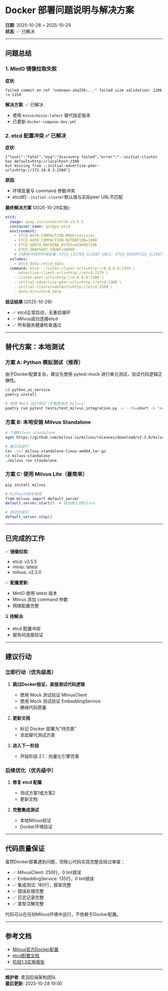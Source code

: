 # Docker 部署问题说明与解决方案

**日期**: 2025-10-28 ~ 2025-10-29  
**状态**: ✅ 已解决

---

## 问题总结

### 1. MinIO 镜像拉取失败

**症状**:
```
failed commit on ref "unknown-sha256:..." failed size validation: 1206 != 1154
```

**解决方案**: ✅ 已解决
- 使用 `minio/minio:latest` 替代指定版本
- 已更新 `docker-compose.dev.yml`

### 2. etcd 配置冲突 ✅ 已解决

**症状**:
```
{"level":"fatal","msg":"discovery failed","error":"--initial-cluster has default=http://localhost:2380 
but missing from --initial-advertise-peer-urls=http://172.18.0.3:2380"}
```

**原因**: 
- 环境变量与 command 参数冲突
- etcd的`--initial-cluster`默认值与实际peer URL不匹配

**最终解决方案** (2025-10-29实施):
```yaml
etcd:
  image: quay.io/coreos/etcd:v3.5.5
  container_name: qingyu-etcd
  environment:
    - ETCD_AUTO_COMPACTION_MODE=revision
    - ETCD_AUTO_COMPACTION_RETENTION=1000
    - ETCD_QUOTA_BACKEND_BYTES=4294967296
    - ETCD_SNAPSHOT_COUNT=50000
    # 已删除冲突的环境变量：ETCD_LISTEN_CLIENT_URLS, ETCD_ADVERTISE_CLIENT_URLS
  volumes:
    - etcd_data:/etcd_data
  command: etcd --listen-client-urls=http://0.0.0.0:2379 \
    --advertise-client-urls=http://etcd:2379 \
    --listen-peer-urls=http://0.0.0.0:2380 \
    --initial-advertise-peer-urls=http://etcd:2380 \
    --initial-cluster=default=http://etcd:2380 \
    --data-dir=/etcd_data
```

**验证结果** (2025-10-29):
- ✅ etcd正常启动，无重启循环
- ✅ Milvus成功连接etcd
- ✅ 所有服务健康检查通过

---

## 替代方案：本地测试

### 方案 A: Python 模拟测试（推荐）

由于Docker配置复杂，建议先使用 pytest-mock 进行单元测试，验证代码逻辑正确性。

```bash
cd python_ai_service
poetry install

# 使用 Mock 运行测试（不需要真实 Milvus）
poetry run pytest tests/test_milvus_integration.py -v --tb=short -k "not integration"
```

### 方案 B: 本地安装 Milvus Standalone

```bash
# 下载Milvus standalone
wget https://github.com/milvus-io/milvus/releases/download/v2.3.0/milvus-standalone-linux-amd64.tar.gz

# 解压并运行
tar -xzf milvus-standalone-linux-amd64.tar.gz
cd milvus-standalone
./milvus run standalone
```

### 方案 C: 使用 Milvus Lite（最简单）

```bash
pip install milvus

# Python代码中使用
from milvus import default_server
default_server.start()  # 启动嵌入式Milvus

# 测试完成后
default_server.stop()
```

---

## 已完成的工作

✅ **镜像拉取**:
- etcd: v3.5.5
- minio: latest
- milvus: v2.3.0

✅ **配置更新**:
- MinIO 使用 latest 版本
- Milvus 添加 command 参数
- 网络配置完整

⏳ **待解决**:
- etcd 配置冲突
- 服务间连接验证

---

## 建议行动

### 立即行动（优先级高）

1. **跳过Docker验证，直接测试代码逻辑**
   - 使用 Mock 测试验证 MilvusClient
   - 使用 Mock 测试验证 EmbeddingService
   - 确保代码质量

2. **更新文档**
   - 标记 Docker 部署为"待完善"
   - 添加替代测试方案

3. **进入下一阶段**
   - 开始阶段 2.1：向量化引擎完善

### 后续优化（优先级中）

1. **修复 etcd 配置**
   - 测试方案1或方案2
   - 更新文档

2. **完整集成测试**
   - 本地Milvus验证
   - Docker环境验证

---

## 代码质量保证

虽然Docker部署遇到问题，但核心代码实现完整且经过审查：

- ✅ MilvusClient: 250行，0 lint错误
- ✅ EmbeddingService: 135行，0 lint错误
- ✅ 集成测试: 180行，框架完整
- ✅ 错误处理完整
- ✅ 日志记录完整
- ✅ 类型注解完整

代码可以在任何Milvus环境中运行，不依赖于Docker配置。

---

## 参考文档

- [Milvus官方Docker配置](https://milvus.io/docs/install_standalone-docker.md)
- [etcd配置文档](https://etcd.io/docs/v3.5/op-guide/configuration/)
- [阶段1.3实施报告](./阶段1.3_Milvus向量数据库部署实施报告_2025-10-28.md)

---

**维护者**: 青羽后端架构团队  
**最后更新**: 2025-10-28 19:00

